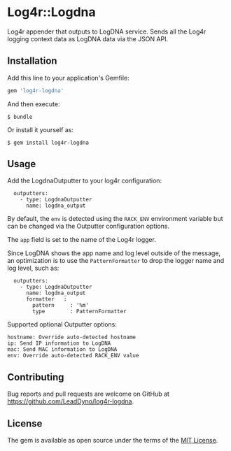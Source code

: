 # Log4r::Logdna

Log4r appender that outputs to LogDNA service. Sends all the Log4r logging context data as LogDNA data
via the JSON API.

## Installation

Add this line to your application's Gemfile:

```ruby
gem 'log4r-logdna'
```

And then execute:

    $ bundle

Or install it yourself as:

    $ gem install log4r-logdna

## Usage

Add the LogdnaOutputter to your log4r configuration:


```
  outputters:
    - type: LogdnaOutputter
      name: logdna_output
```

By default, the `env` is detected using the `RACK_ENV` environment variable but can be changed via the Outputter
configuration options.

The `app` field is set to the name of the Log4r logger. 

Since LogDNA shows the app name and log level outside of the message, an optimization is to use the `PatternFormatter`
to drop the logger name and log level, such as:

```
  outputters:
    - type: LogdnaOutputter
      name: logdna_output
      formatter   :
        pattern     : '%m'
        type        : PatternFormatter
```

Supported optional Outputter options:

```
hostname: Override auto-detected hostname 
ip: Send IP information to LogDNA
mac: Send MAC information to LogDNA
env: Override auto-detected RACK_ENV value
```


## Contributing

Bug reports and pull requests are welcome on GitHub at https://github.com/LeadDyno/log4r-logdna.

## License

The gem is available as open source under the terms of the [MIT License](http://opensource.org/licenses/MIT).
